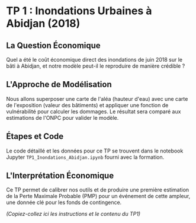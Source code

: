 # TP 1 : Inondations Urbaines à Abidjan (2018)

## La Question Économique

Quel a été le coût économique direct des inondations de juin 2018 sur le bâti à Abidjan, et notre modèle peut-il le reproduire de manière crédible ?

## L'Approche de Modélisation

Nous allons superposer une carte de l'aléa (hauteur d'eau) avec une carte de l'exposition (valeur des bâtiments) et appliquer une fonction de vulnérabilité pour calculer les dommages. Le résultat sera comparé aux estimations de l'ONPC pour valider le modèle.

## Étapes et Code

Le code détaillé et les données pour ce TP se trouvent dans le notebook Jupyter `TP1_Inondations_Abidjan.ipynb` fourni avec la formation.

## L'Interprétation Économique

Ce TP permet de calibrer nos outils et de produire une première estimation de la Perte Maximale Probable (PMP) pour un événement de cette ampleur, une donnée clé pour les fonds de contingence.

_(Copiez-collez ici les instructions et le contenu du TP1)_
